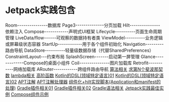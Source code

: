 
<h1>Jetpack实践包含</h1>

Room---------------数据库
Page3--------------分页加载
Hilt---------------依赖注入
Compose------------声明式UI框架
Lifecycle----------页面生命周期管理
LiveData/flow------可观察的数据持有者类
ViewModel----------业务逻辑或屏幕级状态容器
StartUp------------用于各个组件初始化
Navigation---------路由导航
DataStore----------轻量级数据存储（代替SharedPreferences）
ConstraintLayout---约束布局
SplashScreen-------启动第一屏管理
Glance-------------Compose的桌面小组件
Coil---------------图片加载库
Retrofit-----------网络加载库
ARouter------------跨组件路由导航
[算法相关](Algorithm/src/main/java/pub/gll/module/algorithm)
[求第N个斐波那契数](Algorithm/src/main/java/pub/gll/module/algorithm/MyClass.kt)
[lambda相关](Algorithm/src/main/java/pub/gll/module/algorithm/k01)
[高阶函数](Algorithm/src/main/java/pub/gll/module/algorithm/k02)
[Kotlin的DSL(领域特定语言)01](Algorithm/src/main/java/pub/gll/module/algorithm/k03)
[Kotlin的DSL(领域特定语言)02](Algorithm/src/main/java/pub/gll/module/algorithm/k04)
[APT注解](Annotation/LibAptAnnotation/pub.gll.libaptannotation)
[APT注解处理器](Annotation/LibAptProcessor/pub.gll.libaptprocessor)
[组件化+hilt实现脚本(Application和manifest的处理)](base_module.gradle)
[Gradle插件相关01](buildSrcPlugin/src/main/groovy/com/dream)
[Gradle插件相关02](customtransformplugin/src/main/java/com/dream/customtransformplugin)
[Gradle语法相关](buildSrcPlugin/gradle_study.gradle)
[Jetpack实践最佳实例](Module/ModuleVideo/src/main/java/pub/gll/modulevideo)
[Compose组件示例](Sample/src/main/java/pub/gll/onepeas/modulesample)